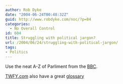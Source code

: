 ```yaml
---
author: Rob Dyke
date: "2004-06-24T00:48:32Z"
guid: http://www.robdyke.com/noc/?p=84
categories:
  - No Overall Control
id: 604
title: Struggling with political jargon?
url: /2004/06/24/struggling-with-political-jargon/
tags:
- Politics
---
```

Use the neat A-Z of Parliment from the [BBC](http://news.bbc.co.uk/1/hi/uk_politics/a-z_of_parliament/default.stm).

[TWFY.com](http://www.theyworkforyou.com) also have a great [glossary](http://www.theyworkforyou.com/addterm/)